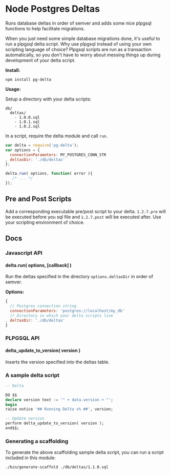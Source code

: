 # Node Postgres Deltas

Runs database deltas in order of semver and adds some nice plpgsql functions to help facilitate migrations.

When you just need some simple database migrations done, it's useful to run a plpgsql delta script. Why use plpgsql instead of using your own scripting language of choice? Plpgsql scripts are run as a transaction automatically, so you don't have to worry about messing things up during development of your delta script.

__Install:__

```
npm install pg-delta
```

__Usage:__

Setup a directory with your delta scripts:

```
db/
  deltas/
    - 1.0.0.sql
    - 1.0.1.sql
    - 1.0.2.sql
```

In a script, require the delta module and call `run`.

```javascript
var delta = require('pg-delta');
var options = {
  connectionParameters: MY_POSTGRES_CONN_STR
, deltasDir: './db/deltas'
};

delta.run( options, function( error ){
   /* ... */
});
```

## Pre and Post Scripts

Add a corresponding executable pre/post script to your delta. `1.2.7.pre` will be executed before you sql file and `1.2.7.post` will be executed after. Use your scripting environment of choice.

## Docs

### Javascript API

#### delta.run( options, [callback] )

Run the deltas specified in the directory `options.deltasDir` in order of semver.

__Options:__

```javascript
{
  // Postgres connection string
  connectionParameters: 'postgres://localhost/my_db'
  // Directory in which your delta scripts live
, deltasDir: './db/deltas'
}
```

### PLPGSQL API

#### delta_update_to_version( version )

Inserts the version specified into the deltas table.

### A sample delta script

```sql
-- Delta

DO $$
declare version text := '" + data.version + "';
begin
raise notice '## Running Delta v% ##', version;

-- Update version
perform delta_update_to_version( version );
end$$;
```

### Generating a scaffolding

To generate the above scaffolding sample delta script, you can run a script included in this module:

```
./bin/generate-scaffold ./db/deltas/1.1.0.sql
```
